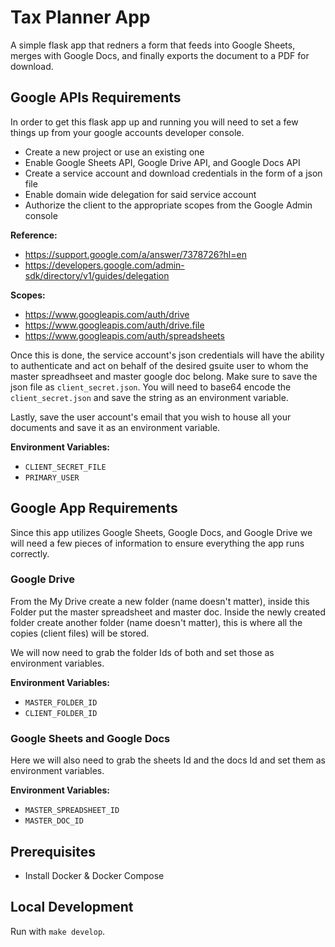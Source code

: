# Tax Planner App

A simple flask app that redners a form that feeds into Google Sheets, merges with Google Docs, and finally exports the document to a PDF for download.

## Google APIs Requirements

In order to get this flask app up and running you will need to set a few things up from your google accounts developer console.

- Create a new project or use an existing one
- Enable Google Sheets API, Google Drive API, and Google Docs API
- Create a service account and download credentials in the form of a json file
- Enable domain wide delegation for said service account
- Authorize the client to the appropriate scopes from the Google Admin console

**Reference:**
- https://support.google.com/a/answer/7378726?hl=en
- https://developers.google.com/admin-sdk/directory/v1/guides/delegation

**Scopes:**
- https://www.googleapis.com/auth/drive
- https://www.googleapis.com/auth/drive.file
- https://www.googleapis.com/auth/spreadsheets

Once this is done, the service account's json credentials will have the ability to authenticate and act on behalf of the desired gsuite user to whom the master spreadhseet and master google doc belong. Make sure to save the json file as `client_secret.json`. You will need to base64 encode the `client_secret.json` and save the string as an environment variable.

Lastly, save the user account's email that you wish to house all your documents and save it as an environment variable.

**Environment Variables:**
- `CLIENT_SECRET_FILE`
- `PRIMARY_USER`

## Google App Requirements

Since this app utilizes Google Sheets, Google Docs, and Google Drive we will need a few pieces of information to ensure everything the app runs correctly.

### Google Drive

From the My Drive create a new folder (name doesn't matter), inside this Folder put the master spreadsheet and master doc. Inside the newly created folder create another folder (name doesn't matter), this is where all the copies (client files) will be stored.

We will now need to grab the folder Ids of both and set those as environment variables.

**Environment Variables:**
- `MASTER_FOLDER_ID`
- `CLIENT_FOLDER_ID`

### Google Sheets and Google Docs

Here we will also need to grab the sheets Id and the docs Id and set them as environment variables.

**Environment Variables:**
- `MASTER_SPREADSHEET_ID`
- `MASTER_DOC_ID`

## Prerequisites

- Install Docker & Docker Compose

## Local Development

Run with `make develop`.
